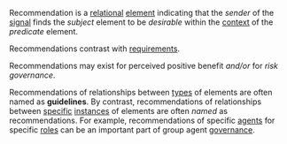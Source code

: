 Recommendation is a [relational](https://github.com/gcassel/Modular-Organization-Terminology/blob/master/terms/relationship.md) [element](https://github.com/gcassel/Modular-Organization-Terminology/blob/master/terms/element.md) indicating that the *sender* of the [signal](https://github.com/gcassel/Modular-Organization-Terminology/blob/master/terms/signal.md) finds the *subject* element to be *desirable* within the [context](https://github.com/gcassel/Modular-Organization-Terminology/blob/master/terms/context.md) of the *predicate* element.

Recommendations contrast with [requirements](https://github.com/gcassel/Modular-Organization-Terminology/blob/master/terms/requirement.md).

Recommendations may exist for perceived positive benefit *and/or* for *risk* *governance*.  

Recommendations of relationships between [types](https://github.com/gcassel/Modular-Organization-Terminology/blob/master/terms/type.md) of elements are often named as **guidelines**.  By contrast, recommendations of relationships between [specific](https://github.com/gcassel/Modular-Organization-Terminology/blob/master/terms/specific) [instances](https://github.com/gcassel/Modular-Organization-Terminology/blob/master/terms/instance.md) of elements are often *named* as recommendations.   For example, recommendations of specific [agents](https://github.com/gcassel/Modular-Organization-Terminology/blob/master/terms/agent.md) for specific [roles](https://github.com/gcassel/Modular-Organization-Terminology/blob/master/terms/role.md) can be an important part of group agent [governance](https://github.com/gcassel/Modular-Organization-Terminology/blob/master/terms/governance.md).

